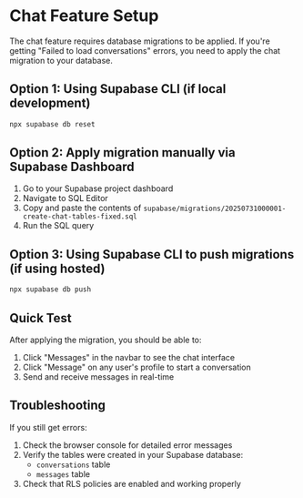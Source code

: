 # Chat Feature Setup

The chat feature requires database migrations to be applied. If you're getting "Failed to load conversations" errors, you need to apply the chat migration to your database.

## Option 1: Using Supabase CLI (if local development)

```bash
npx supabase db reset
```

## Option 2: Apply migration manually via Supabase Dashboard

1. Go to your Supabase project dashboard
2. Navigate to SQL Editor
3. Copy and paste the contents of `supabase/migrations/20250731000001-create-chat-tables-fixed.sql`
4. Run the SQL query

## Option 3: Using Supabase CLI to push migrations (if using hosted)

```bash
npx supabase db push
```

## Quick Test

After applying the migration, you should be able to:
1. Click "Messages" in the navbar to see the chat interface
2. Click "Message" on any user's profile to start a conversation
3. Send and receive messages in real-time

## Troubleshooting

If you still get errors:
1. Check the browser console for detailed error messages
2. Verify the tables were created in your Supabase database:
   - `conversations` table
   - `messages` table
3. Check that RLS policies are enabled and working properly